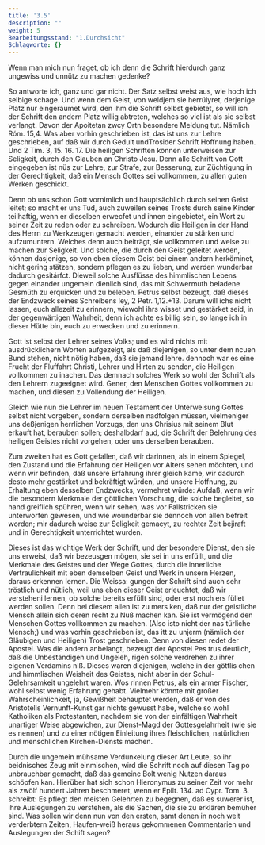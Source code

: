 ```yaml
---
title: '3.5'
description: ""
weight: 5
Bearbeitungsstand: "1.Durchsicht"
Schlagworte: {}
---
```

<!-- Seite 129 -->


Wenn man mich nun fraget, ob ich denn<!-- Seite 130 -->
die Schrift hierdurch ganz ungewiss und unnütz
zu machen gedenke?

So antworte ich, ganz und gar nicht. Der Satz
selbst weist aus, wie hoch ich selbige schage. Und wenn
dem Geist, von weldjem sie herrülyret, derjenige Platz
nur eingeräumet wird, den ihm die Schrift selbst gebietet,
so will ich der Schrift den andern Platz willig abtreten,
welches so viel ist als sie selbst verlangt. Davon
der Apoitetan zwcy Ortn besondere Meldung tut.
Nämlich Róm. 15,4. Was aber vorhin geschrieben
ist, das ist uns zur Lehre geschrieben, auf daß
wir durch Gedult undTrosider Schrift Hoffnung
haben. Und 2 Tim. 3, 15. 16. 17. Die heiligen
Schriften können unterweisen zur Seligkeit,
durch den Glauben an Christo Jesu. Denn alle
Schrift von Gott eingegeben ist nüs zur Lehre,
zur Strafe, zur Besserung, zur Züchtigung in der
Gerechtigkeit, daß ein Mensch Gottes sei vollkommen,
zu allen guten Werken geschickt.

Denn ob uns schon Gott vornimlich und hauptsächlich
durch seinen Geist leitet; so macht er uns Tud, auch
zuweilen seines Trosts durch seine Kinder teilhaftig,
wenn er dieselben erwecfet und ihnen eingebietet, ein
Wort zu seiner Zeit zu reden oder zu schreiben. Wodurch
die Heiligen in der Hand des Herrn zu Werkzeugen
gemacht werden, einander zu stärken und aufzumuntern.
Welches denn auch beiträgt, sie vollkommen
und weise zu machen zur Seligkeit. Und solche,
die durch den Geist geleitet werden, können dasjenige,
so von eben diesem Geist bei einem andern herköminet,
nicht gering stätzen, sondern pflegen es zu lieben, und
werden wunderbar dadurch gesitárfct. Dieweil solche
Ausflüsse des himmlischen Lebens gegen einander ungemein
dienlich sind, das mit Schwermuth beladene Gesmüth
zu erquicken und zu beleben. Petrus selbst bezeugt,
daß dieses der Endzweck seines Schreibens ley,<!-- Seite 131 -->
2 Petr. 1,12.+13. Darum will ichs nicht lassen,
euch allezeit zu erinnern, wiewohl ihrs wisset und
gestärket seid, in der gegenwärtigen Wahrheit,
denn ich achte es billig sein, so lange ich in dieser
Hütte bin, euch zu erwecken und zu erinnern.

Gott ist selbst der Lehrer seines Volks; und es wird
nichts mit ausdrücklichern Worten aufgezeigt, als daß
diejenigen, so unter dem ncuen Bund stehen, nicht nötig
haben, daß sie jemand lehre. dennoch war
es eine Frucht der Fluffahrt Christi, Lehrer und Hirten
zu senden, die Heiligen vollkommen zu inachen. Das
demnach solches Werk so wohl der Schrift als den Lehrern
zugeeignet wird. Gener, den Menschen Gottes
vollkommen zu machen, und diesen zu Vollendung der
Heiligen.

Gleich wie nun die Lehrer im neuen Testament der
Unterweisung Gottes selbst nicht vorgeben, sondern
derselben nadfolgen müssen, vielmeniger uns deßjenigen
herrlichen Vorzugs, den uns Chrisius mit seinem
Blut erkauft hat, berauben sollen; deshalbdarf aud, die
Schrift der Belehrung des heiligen Geistes nicht vorgehen,
oder uns derselben berauben.

Zum zweiten hat es Gott gefallen, daß wir darinnen,
als in einem Spiegel, den Zustand und die Erfahrung
der Heiligen vor Alters sehen möchten, und wenn
wir befinden, daß unsere Erfahrung ihrer gleich käme,
wir dadurch desto mehr gestärket und bekräftigt würden,
und unsere Hoffnung, zu Erhaltung eben desselben
Endzwecks, vermehret würde: Aufdaß, wenn wir die
besondern Merkmale der göttlichen Vorschung, die solche
begleitet, so hand greiflich spühren, wenn wir sehen,
was vor Fallstricken sie unterworfen gewesen, und wie
wounderbar sie dennoch von allen  befreit worden; mir
dadurch weise zur Seligkeit gemacyt, zu rechter Zeit
bejiraft und in Gerechtigkeit unterrichtet wurden.

Dieses ist das wichtige Werk der Schrift, und der<!-- Seite 132 -->
besondere Dienst, den sie uns erweist, daß wir bezeusgen
mögen, sie sei in uns erfüllt, und die Merkmale des
Geistes und der Wege Gottes, durch die innerliche
Vertraulichkeit mit eben demselben Geist und Werk in
unsern Herzen, daraus erkennen lernen. Die Weissa:
gungen der Schrift sind auch sehr tröstlich und nütlich,
weil uns eben dieser Geist erleuchtet, daß wir versteheni
lernen, ob solche bereits erfüllt sind, oder erst noch ers
füllet werden sollen. Denn bei diesem allen ist zu mers
ken, daß nur der geistliche Mensch allein sich deren recht
zu Nuß machen kan. Sie ist vermögend den Menschen
Gottes vollkommen zu machen. (Also isto nicht der nas
türliche Mensch;) und was vorhin geschrieben ist, das
itt zu unjerm (nämlich der Gläubigen und Heiligen)
Trost geschrieben. Denn von diesen redet der Apostel.
Was die andern anbelangt, bezeugt der Apostel Pes
trus deutlich, daß die Unbeständigen und Ungeleh,
rigen solche verdrehen zu ihrer eigenen Verdamins
niß. Dieses waren diejenigen, welche in der göttlis
chen und himmlischen Weisheit des Geistes, nicht aber
in der Schul-Gelehrsamkeit ungelehrt waren. Wos
rinnen Petrus, als ein armer Fischer, wohl selbst wenig
Erfahrung gehabt. Vielmehr könnte mit großer
Wahrscheinlichkeit, ja, Gewißheit behauptet werden,
daß er von des Aristotelis Vernunft-Kunst gar nichts
gewusst habe, welche so wohl Katholiken als Protestanten,
nachdem sie von der einfältigen Wahrheit unartiger
Weise abgewichen, zur Dienst-Magd der Gottesgelahrheit
(wie sie es nennen) und zu einer nötigen
Einleitung ihres fleischlichen, natürlichen und menschlichen
Kirchen-Diensts machen.

Durch die ungemein mühsame Verdunkelung dieser
Art Leute, so ihr beidnisches Zeug mit einmischen, wird
die Schrift noch auf diesen Tag po unbrauchbar gemacht,
daß das gemeinc Bolt wenig Nutzen daraus
schöpfen kan. Hierüber hat sich schon Hieronymus zu<!-- Seite 133 -->
seiner Zeit vor mehr als zwölf hundert Jahren beschmeret,
wenn er Epilt. 134. ad Cypr. Tom. 3. schreibt:
Es pflegt den meisten Gelehrten zu begegnen,
daß es suwerer ist, ihre Auslegungen zu verstehen,
als die Sachen, die sie zu erklären bemüher sind.
Was sollen wir denn nun von den ersten, samt denen in
noch weit verderbtern Zeiten, Haufen-weiß heraus
gekommenen Commentarien und Auslegungen der
Schift sagen?
